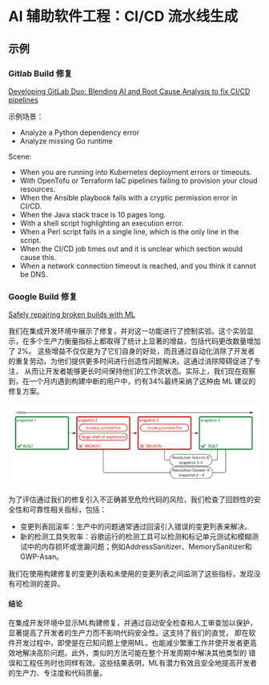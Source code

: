 # AI 辅助软件工程：CI/CD 流水线生成

## 示例

### Gitlab Build 修复
      
[Developing GitLab Duo: Blending AI and Root Cause Analysis to fix CI/CD pipelines](https://about.gitlab.com/blog/2024/06/06/developing-gitlab-duo-blending-ai-and-root-cause-analysis-to-fix-ci-cd/)

示例场景：

- Analyze a Python dependency error
- Analyze missing Go runtime

Scene:

- When you are running into Kubernetes deployment errors or timeouts.
- With OpenTofu or Terraform IaC pipelines failing to provision your cloud resources.
- When the Ansible playbook fails with a cryptic permission error in CI/CD.
- When the Java stack trace is 10 pages long.
- With a shell script highlighting an execution error.
- When a Perl script fails in a single line, which is the only line in the script.
- When the CI/CD job times out and it is unclear which section would cause this.
- When a network connection timeout is reached, and you think it cannot be DNS.


### Google Build 修复

[Safely repairing broken builds with ML](https://research.google/blog/safely-repairing-broken-builds-with-ml/)

我们在集成开发环境中展示了修复，并对这一功能进行了控制实验。这个实验显示，在多个生产力衡量指标上都取得了统计上显著的增益，包括代码更改数量增加了 2%。 
这些增益不仅仅是为了它们自身的好处，而且通过自动化消除了开发者的重复劳动，为他们提供更多时间进行创造性问题解决。这通过消除障碍促进了专注，
从而让开发者能够更长时间保持他们的工作流状态。实际上，我们现在观察到，在一个月内遇到构建中断的用户中，约有34%最终采纳了这种由 ML 建议的修复方案。

![Google Buildfix](images/google-build-fix.png)

为了评估通过我们的修复引入不正确甚至危险代码的风险，我们检查了回顾性的安全性和可靠性相关指标，包括：

- 变更列表回滚率：生产中的问题通常通过回滚引入错误的变更列表来解决。
- 新的检测工具失败率：谷歌运行的检测工具可以检测和标记单元测试和模糊测试中的内存损坏或泄漏问题；例如AddressSanitizer、MemorySanitizer和GWP-Asan。

我们在使用构建修复的变更列表和未使用的变更列表之间监测了这些指标，发现没有可检测的差异。

#### 结论

在集成开发环境中显示ML构建修复，并通过自动安全检查和人工审查加以保护，显著提高了开发者的生产力而不影响代码安全性。这支持了我们的直觉，
即在软件开发过程中，即使是在已知问题上使用ML，也能减少繁重工作并使开发者更高效地解决高阶问题。此外，类似的方法可能在整个开发周期中解决其他类型的
错误和工程任务时也同样有效。这些结果表明，ML有潜力有效且安全地提高开发者的生产力、专注度和代码质量。

